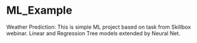 # ML_Example

Weather Prediction: This is simple ML project based on task from Skillbox webinar. Linear and Regression Tree  models extended by Neural Net.
